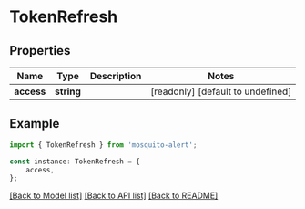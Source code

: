 # TokenRefresh


## Properties

Name | Type | Description | Notes
------------ | ------------- | ------------- | -------------
**access** | **string** |  | [readonly] [default to undefined]

## Example

```typescript
import { TokenRefresh } from 'mosquito-alert';

const instance: TokenRefresh = {
    access,
};
```

[[Back to Model list]](../README.md#documentation-for-models) [[Back to API list]](../README.md#documentation-for-api-endpoints) [[Back to README]](../README.md)
